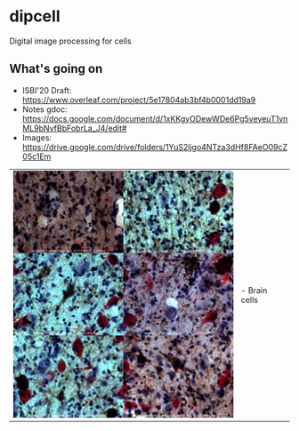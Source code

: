 dipcell
=======

Digital image processing for cells

What's going on
---------------

-	ISBI'20 Draft: https://www.overleaf.com/project/5e17804ab3bf4b0001dd19a9
-	Notes gdoc: https://docs.google.com/document/d/1xKKgyODewWDe6Pg5veyeuT1ynML9bNvfBbFobrLa_J4/edit#
-	Images: https://drive.google.com/drive/folders/1YuS2ljgo4NTza3dHf8FAeO09cZ05c1Em

<table border="0">
 <tr>
    <td><img src="data_output/Montage.png" width="400">
    </td>
    <td>
     <p>
      - Brain cells
      </td>
 </tr>
</table>
